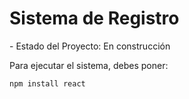 <h1> Sistema de Registro </h1>
- Estado del Proyecto: En construcción

Para ejecutar el sistema, debes poner:

````npm install react````
